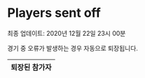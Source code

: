 # Players sent off
최종 업데이트: 2020년 12월 22일 23시 00분


경기 중 오류가 발생하는 경우 자동으로 퇴장됩니다.


| 퇴장된 참가자 |
|:---:|